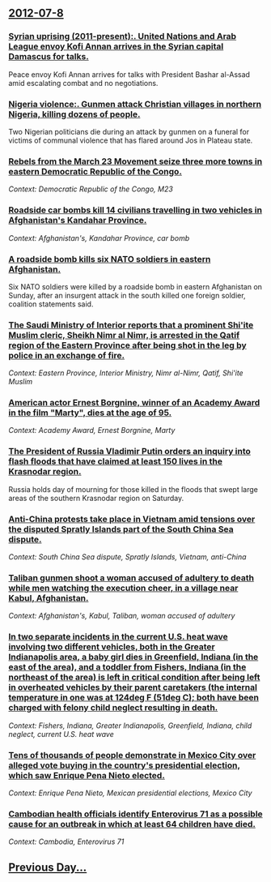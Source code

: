 ## [2012-07-8](/news/2012/07/8/index.md)

### [Syrian uprising (2011-present):. United Nations and Arab League envoy Kofi Annan arrives in the Syrian capital Damascus for talks. ](/news/2012/07/8/syrian-uprising-2011-present-united-nations-and-arab-league-envoy-kofi-annan-arrives-in-the-syrian-capital-damascus-for-talks.md)
Peace envoy Kofi Annan arrives for talks with President Bashar al-Assad amid escalating combat and no negotiations.

### [Nigeria violence:. Gunmen attack Christian villages in northern Nigeria, killing dozens of people. ](/news/2012/07/8/nigeria-violence-gunmen-attack-christian-villages-in-northern-nigeria-killing-dozens-of-people.md)
Two Nigerian politicians die during an attack by gunmen on a funeral for victims of communal violence that has flared around Jos in Plateau state.

### [Rebels from the March 23 Movement seize three more towns in eastern Democratic Republic of the Congo. ](/news/2012/07/8/rebels-from-the-march-23-movement-seize-three-more-towns-in-eastern-democratic-republic-of-the-congo.md)
_Context: Democratic Republic of the Congo, M23_

### [Roadside car bombs kill 14 civilians travelling in two vehicles in Afghanistan's Kandahar Province. ](/news/2012/07/8/roadside-car-bombs-kill-14-civilians-travelling-in-two-vehicles-in-afghanistan-s-kandahar-province.md)
_Context: Afghanistan's, Kandahar Province, car bomb_

### [A roadside bomb kills six NATO soldiers in eastern Afghanistan. ](/news/2012/07/8/a-roadside-bomb-kills-six-nato-soldiers-in-eastern-afghanistan.md)
Six NATO soldiers were killed by a roadside bomb in eastern Afghanistan on Sunday, after an insurgent attack in the south killed one foreign soldier, coalition statements said.

### [The Saudi Ministry of Interior reports that a prominent Shi'ite Muslim cleric, Sheikh Nimr al Nimr, is arrested in the Qatif region of the Eastern Province after being shot in the leg by police in an exchange of fire. ](/news/2012/07/8/the-saudi-ministry-of-interior-reports-that-a-prominent-shi-ite-muslim-cleric-sheikh-nimr-al-nimr-is-arrested-in-the-qatif-region-of-the-e.md)
_Context: Eastern Province, Interior Ministry, Nimr al-Nimr, Qatif, Shi'ite Muslim_

### [American actor Ernest Borgnine, winner of an Academy Award in the film "Marty", dies at the age of 95. ](/news/2012/07/8/american-actor-ernest-borgnine-winner-of-an-academy-award-in-the-film-marty-dies-at-the-age-of-95.md)
_Context: Academy Award, Ernest Borgnine, Marty_

### [The President of Russia Vladimir Putin orders an inquiry into flash floods that have claimed at least 150 lives in the Krasnodar region. ](/news/2012/07/8/the-president-of-russia-vladimir-putin-orders-an-inquiry-into-flash-floods-that-have-claimed-at-least-150-lives-in-the-krasnodar-region.md)
Russia holds day of mourning for those killed in the floods that swept large areas of the southern Krasnodar region on Saturday.

### [Anti-China protests take place in Vietnam amid tensions over the disputed Spratly Islands part of the South China Sea dispute. ](/news/2012/07/8/anti-china-protests-take-place-in-vietnam-amid-tensions-over-the-disputed-spratly-islands-part-of-the-south-china-sea-dispute.md)
_Context: South China Sea dispute, Spratly Islands, Vietnam, anti-China_

### [Taliban gunmen shoot a woman accused of adultery to death while men watching the execution cheer, in a village near Kabul, Afghanistan. ](/news/2012/07/8/taliban-gunmen-shoot-a-woman-accused-of-adultery-to-death-while-men-watching-the-execution-cheer-in-a-village-near-kabul-afghanistan.md)
_Context: Afghanistan's, Kabul, Taliban, woman accused of adultery_

### [In two separate incidents in the current U.S. heat wave involving two different vehicles, both in the Greater Indianapolis area, a baby girl dies in Greenfield, Indiana (in the east of the area), and a toddler from Fishers, Indiana (in the northeast of the area) is left in critical condition after being left in overheated vehicles by their parent caretakers (the internal temperature in one was at 124deg F (51deg C); both have been charged with felony child neglect resulting in death. ](/news/2012/07/8/in-two-separate-incidents-in-the-current-u-s-heat-wave-involving-two-different-vehicles-both-in-the-greater-indianapolis-area-a-baby-girl.md)
_Context: Fishers, Indiana, Greater Indianapolis, Greenfield, Indiana, child neglect, current U.S. heat wave_

### [Tens of thousands of people demonstrate in Mexico City over alleged vote buying in the country's presidential election, which saw Enrique Pena Nieto elected. ](/news/2012/07/8/tens-of-thousands-of-people-demonstrate-in-mexico-city-over-alleged-vote-buying-in-the-country-s-presidential-election-which-saw-enrique-pe.md)
_Context: Enrique Pena Nieto, Mexican presidential elections, Mexico City_

### [Cambodian health officials identify Enterovirus 71 as a possible cause for an outbreak in which at least 64 children have died. ](/news/2012/07/8/cambodian-health-officials-identify-enterovirus-71-as-a-possible-cause-for-an-outbreak-in-which-at-least-64-children-have-died.md)
_Context: Cambodia, Enterovirus 71_

## [Previous Day...](/news/2012/07/7/index.md)


